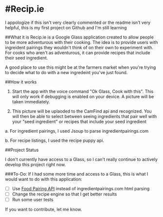 #Recip.ie
========
I appologize if this isn't very clearly commented or the readme isn't very helpful, this is my first project on Github and I'm still learning

##What it is
Recip.ie is a Google Glass application created to allow people to be more adventurous with their cooking. The idea is to provide users with ingreident pairings they wouldn't think of on their own to experiment with. For cooks who aren't as adventurous, it can provide recipes that include their seed ingredient.

A good place to use this might be at the farmers market when you're trying to decide what to do with a new ingredeint you've just found.

##How it works

1. Start the app with the voice command "Ok Glass, Cook with this". This will only work if debugging is enabled on your device. A picture will be taken immediately.

2. This picture will be uplaoded to the CamFind api and recognized. You will then be able to select between seeing ingredients that pair well with your "seed ingredient" or recipes that include your seed ingredient
  
  a. For ingredient pairings, I used Jsoup to parse ingredientpairings.com
  
  b. For recipe listings, I used the recipe puppy api.
  
##Project Status

I don't currently have access to a Glass, so I can't really continue to actively develop this project right now.

###To-Do:
If I had some more time and access to a Glass, this is what I would want to do with this application:
- [ ] Use [Food Pairing API](https://www.foodpairing.com/en/home) instead of ingredientpairings.com html parsing
- [ ] Change the recipe engine so that I get better results
- [ ] Run some user tests

If you want to contribute, let me know.
